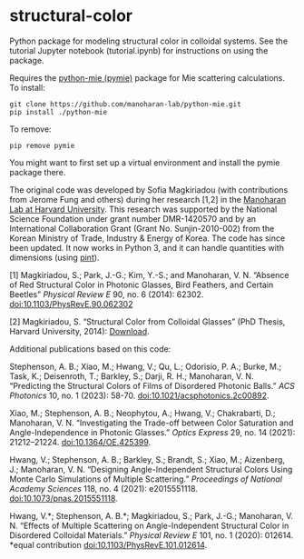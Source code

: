 # structural-color
Python package for modeling structural color in colloidal systems. See the
tutorial Jupyter notebook (tutorial.ipynb) for instructions on using the
package.

Requires the [python-mie (pymie)](https://github.com/manoharan-lab/python-mie)
package for Mie scattering calculations. To install:

```shell
git clone https://github.com/manoharan-lab/python-mie.git
pip install ./python-mie
```

To remove:

```shell
pip remove pymie
```

You might want to first set up a virtual environment and install the pymie
package there.

The original code was developed by Sofia Magkiriadou (with contributions from
Jerome Fung and others) during her research [1,2] in the
[Manoharan Lab at Harvard University](http://manoharan.seas.harvard.edu). This
research was supported by the National Science Foundation under grant number
DMR-1420570 and by an International Collaboration Grant (Grant No.
Sunjin-2010-002) from the Korean Ministry of Trade, Industry & Energy of Korea.
The code has since been updated. It now works in Python 3, and it can handle
quantities with dimensions (using [pint](https://github.com/hgrecco/pint)).

[1] Magkiriadou, S.; Park, J.-G.; Kim, Y.-S.; and Manoharan, V. N. “Absence of
Red Structural Color in Photonic Glasses, Bird Feathers, and Certain Beetles”
*Physical Review E* 90, no. 6 (2014): 62302. [doi:10.1103/PhysRevE.90.062302](https://journals.aps.org/pre/abstract/10.1103/PhysRevE.90.062302)

[2] Magkiriadou, S. “Structural Color from Colloidal Glasses” (PhD Thesis,
Harvard University, 2014): [Download](http://dash.harvard.edu/bitstream/handle/1/14226099/MAGKIRIADOU-DISSERTATION-2015.pdf?sequence=1).

Additional publications based on this code:

Stephenson, A. B.; Xiao, M.; Hwang, V.; Qu, L.; Odorisio, P. A.; Burke, M.; Task, K.; Deisenroth, T.; Barkley, S.; Darji, R. H.; Manoharan, V. N. “Predicting the Structural Colors of Films of Disordered Photonic Balls.” *ACS Photonics* 10, no. 1 (2023): 58-70. [doi:10.1021/acsphotonics.2c00892](https://pubs.acs.org/doi/abs/10.1021/acsphotonics.2c00892).

Xiao, M.; Stephenson, A. B.; Neophytou, A.; Hwang, V.; Chakrabarti, D.; Manoharan, V. N. “Investigating the Trade-off between Color Saturation and Angle-Independence in Photonic Glasses.” *Optics Express* 29, no. 14 (2021): 21212–21224. [doi:10.1364/OE.425399](https://opg.optica.org/abstract.cfm?uri=oe-29-14-21212).

Hwang, V.; Stephenson, A. B.; Barkley, S.; Brandt, S.; Xiao, M.; Aizenberg, J.; Manoharan, V. N. “Designing Angle-Independent Structural Colors Using Monte Carlo Simulations of Multiple Scattering.” *Proceedings of National Academy  Sciences* 118, no. 4 (2021): e2015551118. [doi:10.1073/pnas.2015551118](https://www.pnas.org/doi/abs/10.1073/pnas.2015551118).

Hwang, V.\*; Stephenson, A. B.\*; Magkiriadou, S.; Park, J.-G.; Manoharan, V. N. “Effects of Multiple Scattering on Angle-Independent Structural Color in Disordered Colloidal Materials.” *Physical Review E* 101, no. 1 (2020): 012614. \*equal contribution [doi:10.1103/PhysRevE.101.012614](https://journals.aps.org/pre/abstract/10.1103/PhysRevE.101.012614). 

